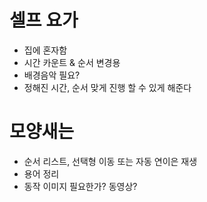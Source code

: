 # 셀프 요가 
- 집에  혼자함
- 시간 카운트 & 순서 변경용
- 배경음악 필요?
- 정해진 시간, 순서 맞게 진행 할 수 있게 해준다 

# 모양새는
- 순서 리스트, 선택형 이동 또는 자동 연이은 재생
- 용어 정리
- 동작 이미지 필요한가? 동영상?


